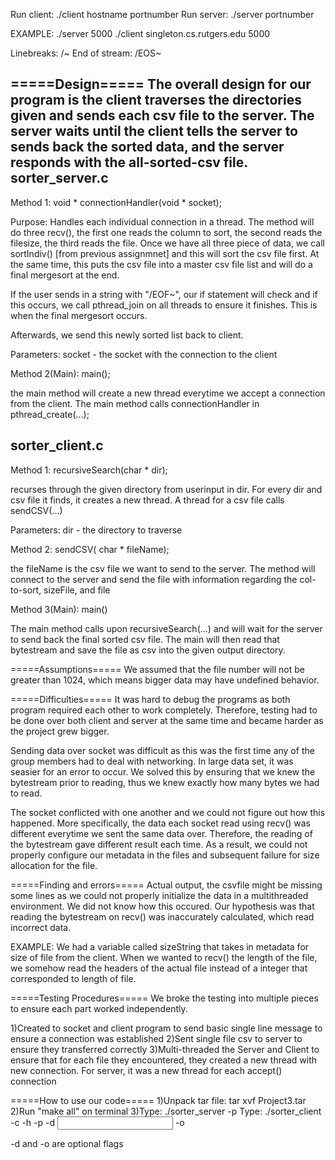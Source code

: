 Run client: ./client hostname portnumber Run server: ./server portnumber

EXAMPLE: ./server 5000 ./client singleton.cs.rutgers.edu 5000

Linebreaks: /~ End of stream: /EOS~

=====Design===== 
The overall design for our program is the client traverses the directories given and sends each csv file to the server. The server waits until the client tells the server to sends back the sorted data, and the server responds with the all-sorted-csv file.
sorter_server.c
---------------
Method 1: 
void * connectionHandler(void * socket);

Purpose: Handles each individual connection in a thread. The method will do three recv(), the first one reads the column to sort, the second reads the filesize, the third reads the file. Once we have all three piece of data, we call sortIndiv() [from previous assignmnet] and this will sort the csv file first. At the same time, this puts the csv file into a master csv file list and will do a final mergesort at the end.

If the user sends in a string with "/EOF~", our if statement will check and if this occurs, we call pthread_join on all threads to ensure it finishes. This is when the final mergesort occurs.

Afterwards, we send this newly sorted list back to client.

Parameters: socket - the socket with the connection to the client

Method 2(Main):
main();

the main method will create a new thread everytime we accept a connection from the client. The main method calls connectionHandler in pthread_create(...);

sorter_client.c
---------------
Method 1:
recursiveSearch(char * dir);

recurses through the given directory from userinput in dir. For every dir and csv file it finds, it creates a new thread. A thread for a csv file calls sendCSV(...)

Parameters: dir - the directory to traverse

Method 2:
sendCSV( char * fileName);

the fileName is the csv file we want to send to the server. The method will connect to the server and send the file with information regarding the col-to-sort, sizeFile, and file

Method 3(Main):
main()

The main method calls upon recursiveSearch(...) and will wait for the server to send back the final sorted csv file. The main will then read that bytestream and save the file as csv into the given output directory.

=====Assumptions===== 
We assumed that the file number will not be greater than 1024, which means bigger data may have undefined behavior.

=====Difficulties===== 
It was hard to debug the programs as both program required each other to work completely. Therefore, testing had to be done over both client and server at the same time and became harder as the project grew bigger.

Sending data over socket was difficult as this was the first time any of the group members had to deal with networking. In large data set, it was seasier for an error to occur. We solved this by ensuring that we knew the bytestream prior to reading, thus we knew exactly how many bytes we had to read.

The socket conflicted with one another and we could not figure out how this happened. More specifically, the data each socket read using recv() was different everytime we sent the same data over. Therefore, the reading of the bytestream gave different result each time. As a result, we could not properly configure our metadata in the files and subsequent failure for size allocation for the file. 

=====Finding and errors=====
Actual output, the csvfile might be missing some lines as we could not properly initialize the data in a multithreaded environment. We did not know how this occured. Our hypothesis was that reading the bytestream on recv() was inaccurately calculated, which read incorrect data.

EXAMPLE:
We had a variable called sizeString that takes in metadata for size of file from the client. When we wanted to recv() the length of the file, we somehow read the headers of the actual file instead of a integer that corresponded to length of file. 


=====Testing Procedures===== 
We broke the testing into multiple pieces to ensure each part worked independently.

1)Created to socket and client program to send basic single line message to ensure a connection was established
2)Sent single file csv to server to ensure they transferred correctly
3)Multi-threaded the Server and Client to ensure that for each file they encountered, they created a new thread with new connection. For server, it was a new thread for each accept() connection

=====How to use our code=====
1)Unpack tar file: tar xvf Project3.tar
2)Run "make all" on terminal
3)Type: ./sorter_server -p <portno>
  Type: ./sorter_client -c <col-to-sort> -h <hostname> -p <portno> -d <input directory> -o <output directory>

-d and -o are optional flags



